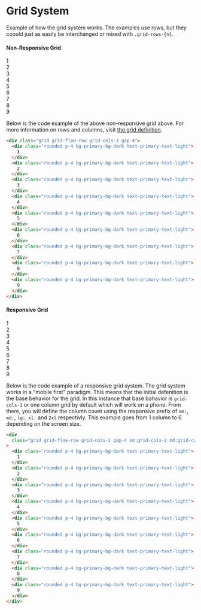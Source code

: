 # Grid System

Example of how the grid system works. The examples use rows, but they coould just as easily be interchanged or mixed with `.grid-rows-{n}`.

<div class="mds">
  <div class="container">
    <h4 class="my-10">Non-Responsive Grid</h4>
    <div class="grid grid-flow-row grid-cols-3 gap-4">
      <div class="rounded p-4 bg-primary-bg-dark text-primary-text-light">
        1
      </div>
      <div class="rounded p-4 bg-primary-bg-dark text-primary-text-light">
        2
      </div>
      <div class="rounded p-4 bg-primary-bg-dark text-primary-text-light">
        3
      </div>
      <div class="rounded p-4 bg-primary-bg-dark text-primary-text-light">
        4
      </div>
      <div class="rounded p-4 bg-primary-bg-dark text-primary-text-light">
        5
      </div>
      <div class="rounded p-4 bg-primary-bg-dark text-primary-text-light">
        6
      </div>
      <div class="rounded p-4 bg-primary-bg-dark text-primary-text-light">
        7
      </div>
      <div class="rounded p-4 bg-primary-bg-dark text-primary-text-light">
        8
      </div>
      <div class="rounded p-4 bg-primary-bg-dark text-primary-text-light">
        9
      </div>
    </div>
  </div>
</div>

Below is the code example of the above non-responsive grid above. For more information on rows and columns, visit [the grid definition](/grid/grid-template-columns.html).

```html
<div class="grid grid-flow-row grid-cols-3 gap-4">
  <div class="rounded p-4 bg-primary-bg-dark text-primary-text-light">
    1
  </div>
  <div class="rounded p-4 bg-primary-bg-dark text-primary-text-light">
    2
  </div>
  <div class="rounded p-4 bg-primary-bg-dark text-primary-text-light">
    3
  </div>
  <div class="rounded p-4 bg-primary-bg-dark text-primary-text-light">
    4
  </div>
  <div class="rounded p-4 bg-primary-bg-dark text-primary-text-light">
    5
  </div>
  <div class="rounded p-4 bg-primary-bg-dark text-primary-text-light">
    6
  </div>
  <div class="rounded p-4 bg-primary-bg-dark text-primary-text-light">
    7
  </div>
  <div class="rounded p-4 bg-primary-bg-dark text-primary-text-light">
    8
  </div>
  <div class="rounded p-4 bg-primary-bg-dark text-primary-text-light">
    9
  </div>
</div>
```

<div class="mds">
  <div class="container">
    <h4 class="my-10">Responsive Grid</h4>
    <div
      class="grid grid-flow-row grid-cols-1 gap-4 sm:grid-cols-2 md:grid-cols-3 lg:grid-cols-4 xl:grid-cols-5 2xl:grid-cols-6"
    >
      <div class="rounded p-4 bg-primary-bg-dark text-primary-text-light">
        1
      </div>
      <div class="rounded p-4 bg-primary-bg-dark text-primary-text-light">
        2
      </div>
      <div class="rounded p-4 bg-primary-bg-dark text-primary-text-light">
        3
      </div>
      <div class="rounded p-4 bg-primary-bg-dark text-primary-text-light">
        4
      </div>
      <div class="rounded p-4 bg-primary-bg-dark text-primary-text-light">
        5
      </div>
      <div class="rounded p-4 bg-primary-bg-dark text-primary-text-light">
        6
      </div>
      <div class="rounded p-4 bg-primary-bg-dark text-primary-text-light">
        7
      </div>
      <div class="rounded p-4 bg-primary-bg-dark text-primary-text-light">
        8
      </div>
      <div class="rounded p-4 bg-primary-bg-dark text-primary-text-light">
        9
      </div>
    </div>
  </div>
</div>

Below is the code example of a responsive grid system. The grid system works in a "mobile first" paradigm. This means that the initial defenition is the base behavior for the grid. In this instance that base bahavior is `grid-cols-1` or one column grid by default which will work on a phone. From there, you will define the column count using the responsive prefix of `sm:`, `md:`, `lg:`, `xl:` and `2xl` respectivly. This example goes from 1 column to 6 depending on the screen size.

```html
<div
  class="grid grid-flow-row grid-cols-1 gap-4 sm:grid-cols-2 md:grid-cols-3 lg:grid-cols-4 xl:grid-cols-5 2xl:grid-cols-6"
>
  <div class="rounded p-4 bg-primary-bg-dark text-primary-text-light">
    1
  </div>
  <div class="rounded p-4 bg-primary-bg-dark text-primary-text-light">
    2
  </div>
  <div class="rounded p-4 bg-primary-bg-dark text-primary-text-light">
    3
  </div>
  <div class="rounded p-4 bg-primary-bg-dark text-primary-text-light">
    4
  </div>
  <div class="rounded p-4 bg-primary-bg-dark text-primary-text-light">
    5
  </div>
  <div class="rounded p-4 bg-primary-bg-dark text-primary-text-light">
    6
  </div>
  <div class="rounded p-4 bg-primary-bg-dark text-primary-text-light">
    7
  </div>
  <div class="rounded p-4 bg-primary-bg-dark text-primary-text-light">
    8
  </div>
  <div class="rounded p-4 bg-primary-bg-dark text-primary-text-light">
    9
  </div>
</div>
```
